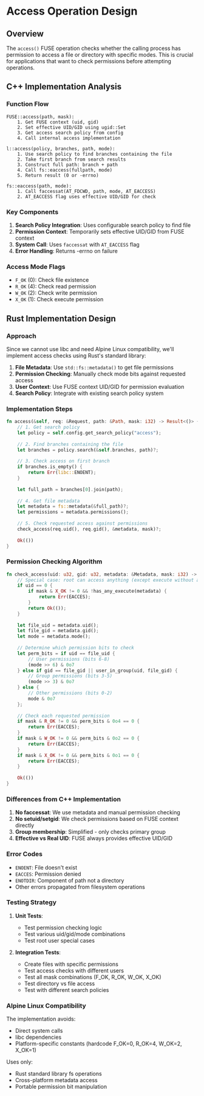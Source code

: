# Access Operation Design

## Overview

The `access()` FUSE operation checks whether the calling process has permission to access a file or directory with specific modes. This is crucial for applications that want to check permissions before attempting operations.

## C++ Implementation Analysis

### Function Flow
```pseudocode
FUSE::access(path, mask):
    1. Get FUSE context (uid, gid)
    2. Set effective UID/GID using ugid::Set
    3. Get access search policy from config
    4. Call internal access implementation
    
l::access(policy, branches, path, mode):
    1. Use search policy to find branches containing the file
    2. Take first branch from search results
    3. Construct full path: branch + path
    4. Call fs::eaccess(fullpath, mode)
    5. Return result (0 or -errno)

fs::eaccess(path, mode):
    1. Call faccessat(AT_FDCWD, path, mode, AT_EACCESS)
    2. AT_EACCESS flag uses effective UID/GID for check
```

### Key Components

1. **Search Policy Integration**: Uses configurable search policy to find file
2. **Permission Context**: Temporarily sets effective UID/GID from FUSE context
3. **System Call**: Uses `faccessat` with `AT_EACCESS` flag
4. **Error Handling**: Returns -errno on failure

### Access Mode Flags
- `F_OK` (0): Check file existence
- `R_OK` (4): Check read permission
- `W_OK` (2): Check write permission
- `X_OK` (1): Check execute permission

## Rust Implementation Design

### Approach
Since we cannot use libc and need Alpine Linux compatibility, we'll implement access checks using Rust's standard library:

1. **File Metadata**: Use `std::fs::metadata()` to get file permissions
2. **Permission Checking**: Manually check mode bits against requested access
3. **User Context**: Use FUSE context UID/GID for permission evaluation
4. **Search Policy**: Integrate with existing search policy system

### Implementation Steps

```rust
fn access(&self, req: &Request, path: &Path, mask: i32) -> Result<()> {
    // 1. Get search policy
    let policy = self.config.get_search_policy("access");
    
    // 2. Find branches containing the file
    let branches = policy.search(&self.branches, path)?;
    
    // 3. Check access on first branch
    if branches.is_empty() {
        return Err(libc::ENOENT);
    }
    
    let full_path = branches[0].join(path);
    
    // 4. Get file metadata
    let metadata = fs::metadata(&full_path)?;
    let permissions = metadata.permissions();
    
    // 5. Check requested access against permissions
    check_access(req.uid(), req.gid(), &metadata, mask)?;
    
    Ok(())
}
```

### Permission Checking Algorithm

```rust
fn check_access(uid: u32, gid: u32, metadata: &Metadata, mask: i32) -> Result<()> {
    // Special case: root can access anything (except execute without any x bit)
    if uid == 0 {
        if mask & X_OK != 0 && !has_any_execute(metadata) {
            return Err(EACCES);
        }
        return Ok(());
    }
    
    let file_uid = metadata.uid();
    let file_gid = metadata.gid();
    let mode = metadata.mode();
    
    // Determine which permission bits to check
    let perm_bits = if uid == file_uid {
        // User permissions (bits 6-8)
        (mode >> 6) & 0o7
    } else if gid == file_gid || user_in_group(uid, file_gid) {
        // Group permissions (bits 3-5)
        (mode >> 3) & 0o7
    } else {
        // Other permissions (bits 0-2)
        mode & 0o7
    };
    
    // Check each requested permission
    if mask & R_OK != 0 && perm_bits & 0o4 == 0 {
        return Err(EACCES);
    }
    if mask & W_OK != 0 && perm_bits & 0o2 == 0 {
        return Err(EACCES);
    }
    if mask & X_OK != 0 && perm_bits & 0o1 == 0 {
        return Err(EACCES);
    }
    
    Ok(())
}
```

### Differences from C++ Implementation

1. **No faccessat**: We use metadata and manual permission checking
2. **No setuid/setgid**: We check permissions based on FUSE context directly
3. **Group membership**: Simplified - only checks primary group
4. **Effective vs Real UID**: FUSE always provides effective UID/GID

### Error Codes

- `ENOENT`: File doesn't exist
- `EACCES`: Permission denied
- `ENOTDIR`: Component of path not a directory
- Other errors propagated from filesystem operations

### Testing Strategy

1. **Unit Tests**:
   - Test permission checking logic
   - Test various uid/gid/mode combinations
   - Test root user special cases
   
2. **Integration Tests**:
   - Create files with specific permissions
   - Test access checks with different users
   - Test all mask combinations (F_OK, R_OK, W_OK, X_OK)
   - Test directory vs file access
   - Test with different search policies

### Alpine Linux Compatibility

The implementation avoids:
- Direct system calls
- libc dependencies
- Platform-specific constants (hardcode F_OK=0, R_OK=4, W_OK=2, X_OK=1)

Uses only:
- Rust standard library fs operations
- Cross-platform metadata access
- Portable permission bit manipulation